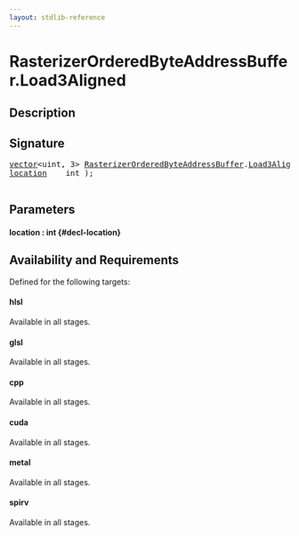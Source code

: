 ```yaml
---
layout: stdlib-reference
---
```


# RasterizerOrderedByteAddressBuffer\.Load3Aligned

## Description





## Signature 

<pre>
<a href="/stdlib-reference/types/vector/index" class="code_type">vector</a>&lt;uint, 3&gt; <a href="/stdlib-reference/types/RasterizerOrderedByteAddressBuffer/index" class="code_type">RasterizerOrderedByteAddressBuffer</a>.<a href="/stdlib-reference/types/RasterizerOrderedByteAddressBuffer/Load3Aligned">Load3Aligned</a>(
<a href="/stdlib-reference/types/RasterizerOrderedByteAddressBuffer/Load3Aligned#decl-location" class="code_param">location</a>    int );

</pre>

## Parameters

#### location  : int {#decl-location}

## Availability and Requirements

Defined for the following targets:

#### hlsl
Available in all stages.

#### glsl
Available in all stages.

#### cpp
Available in all stages.

#### cuda
Available in all stages.

#### metal
Available in all stages.

#### spirv
Available in all stages.




